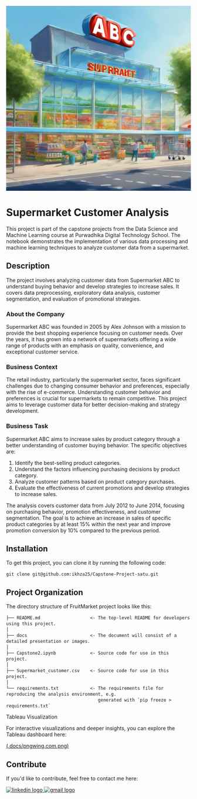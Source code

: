 ﻿﻿![Header](./docs/6b32bc16d757ed3abd92e3896dab5451f482ba3d4e8e98266de3104ba6bfac38.jpg)

# Supermarket Customer Analysis

This project is part of the capstone projects from the Data Science and Machine Learning course at Purwadhika Digital Technology School. The notebook demonstrates the implementation of various data processing and machine learning techniques to analyze customer data from a supermarket.

## Description

The project involves analyzing customer data from Supermarket ABC to understand buying behavior and develop strategies to increase sales. It covers data preprocessing, exploratory data analysis, customer segmentation, and evaluation of promotional strategies.

### About the Company

Supermarket ABC was founded in 2005 by Alex Johnson with a mission to provide the best shopping experience focusing on customer needs. Over the years, it has grown into a network of supermarkets offering a wide range of products with an emphasis on quality, convenience, and exceptional customer service.

### Business Context

The retail industry, particularly the supermarket sector, faces significant challenges due to changing consumer behavior and preferences, especially with the rise of e-commerce. Understanding customer behavior and preferences is crucial for supermarkets to remain competitive. This project aims to leverage customer data for better decision-making and strategy development.

### Business Task

Supermarket ABC aims to increase sales by product category through a better understanding of customer buying behavior. The specific objectives are:
1. Identify the best-selling product categories.
2. Understand the factors influencing purchasing decisions by product category.
3. Analyze customer patterns based on product category purchases.
4. Evaluate the effectiveness of current promotions and develop strategies to increase sales.

The analysis covers customer data from July 2012 to June 2014, focusing on purchasing behavior, promotion effectiveness, and customer segmentation. The goal is to achieve an increase in sales of specific product categories by at least 15% within the next year and improve promotion conversion by 10% compared to the previous period.

## Installation

To get this project, you can clone it by running the following code:

    git clone git@github.com:ikhza25/Capstone-Project-satu.git

## Project Organization

The directory structure of FruitMarket project looks like this:

    ├── README.md                   <- The top-level README for developers using this project.
    │
    ├── docs                        <- The document will consist of a detailed presentation or images.
    │
    ├── Capstone2.ipynb             <- Source code for use in this project.
    │
    ├── Supermarket_customer.csv    <- Source code for use in this project.
    │
    └── requirements.txt            <- The requirements file for reproducing the analysis environment, e.g.
                                       generated with `pip freeze > requirements.txt`

Tableau Visualization

For interactive visualizations and deeper insights, you can explore the Tableau dashboard here:

<a href="https://public.tableau.com/views/SupermarketCustomerDashboard_17227984570880/SupermarketCustomerDashboardMenu?:language=en-US&:sid=&:redirect=auth&:display_count=n&:origin=viz_share_link" target="_blank">
    (.docs/pngwing.com.png)
</a>


## Contribute

If you'd like to contribute, feel free to contact me here:

<a href="https://www.linkedin.com/in/ikhzasyafamuis/" target="_blank">
    <img src="https://raw.githubusercontent.com/maurodesouza/profile-readme-generator/master/src/assets/icons/social/linkedin/default.svg" width="52" height="40" alt="linkedin logo"/>
  </a>
  <a href="mailto:ikhza25@gmail.com" target="_blank">
    <img src="https://raw.githubusercontent.com/maurodesouza/profile-readme-generator/master/src/assets/icons/social/gmail/default.svg"  width="52" height="40" alt="gmail logo"/>
  </a>
